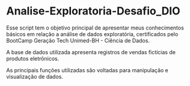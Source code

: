 # Analise-Exploratoria-Desafio_DIO
Esse script tem o objetivo principal de apresentar meus conhecimentos básicos em relação a análise de dados exploratória, certificados pelo BootCamp Geração Tech Unimed-BH - Ciência de Dados.

A base de dados utilizada apresenta registros de vendas fictícias de produtos eletrônicos.

As principais funções utilizadas são voltadas para manipulação e visualização de dados. 
